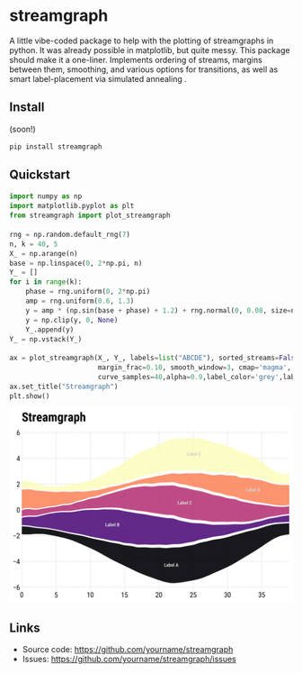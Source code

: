 # streamgraph

A little vibe-coded package to help with the plotting of streamgraphs in python. It was already possible in matplotlib, but quite messy. This package should make it a one-liner. Implements ordering of streams, margins between them, smoothing, and various options for transitions, as well as smart label-placement via simulated annealing    .

## Install

(soon!)
```bash
pip install streamgraph
```

## Quickstart

```python
import numpy as np
import matplotlib.pyplot as plt
from streamgraph import plot_streamgraph

rng = np.random.default_rng(7)
n, k = 40, 5
X_ = np.arange(n)
base = np.linspace(0, 2*np.pi, n)
Y_ = []
for i in range(k):
    phase = rng.uniform(0, 2*np.pi)
    amp = rng.uniform(0.6, 1.3)
    y = amp * (np.sin(base + phase) + 1.2) + rng.normal(0, 0.08, size=n) + 0.15
    y = np.clip(y, 0, None)
    Y_.append(y)
Y_ = np.vstack(Y_)

ax = plot_streamgraph(X_, Y_, labels=list("ABCDE"), sorted_streams=False,
                      margin_frac=0.10, smooth_window=3, cmap='magma',
                      curve_samples=40,alpha=0.9,label_color='grey',label_placement=True,label_position='max_width')
ax.set_title("Streamgraph")
plt.show()
```

![Example streamgraph](images/streamgraph_base.png)



## Links

- Source code: https://github.com/yourname/streamgraph
- Issues: https://github.com/yourname/streamgraph/issues
